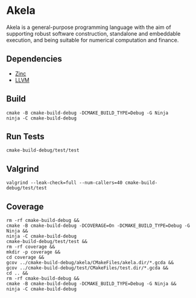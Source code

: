 # Akela
Akela is a general-purpose programming language with the aim of supporting robust software
construction, standalone and embeddable execution, and being suitable for numerical computation
and finance.

## Dependencies
* [Zinc](https://github.com/akela-lang/zinc)
* [LLVM](https://github.com/llvm/llvm-project)

## Build
    cmake -B cmake-build-debug -DCMAKE_BUILD_TYPE=Debug -G Ninja
    ninja -C cmake-build-debug

## Run Tests
    cmake-build-debug/test/test

## Valgrind
    valgrind --leak-check=full --num-callers=40 cmake-build-debug/test/test

## Coverage
    rm -rf cmake-build-debug &&
    cmake -B cmake-build-debug -DCOVERAGE=On -DCMAKE_BUILD_TYPE=Debug -G Ninja &&
    ninja -C cmake-build-debug
    cmake-build-debug/test/test &&
    rm -rf coverage &&
    mkdir -p coverage &&
    cd coverage &&
    gcov ../cmake-build-debug/akela/CMakeFiles/akela.dir/*.gcda &&
    gcov ../cmake-build-debug/test/CMakeFiles/test.dir/*.gcda &&
    cd .. &&
    rm -rf cmake-build-debug &&
    cmake -B cmake-build-debug -DCMAKE_BUILD_TYPE=Debug -G Ninja &&
    ninja -C cmake-build-debug

